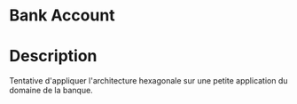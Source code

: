 #  **Bank Account** 

# Description

Tentative d'appliquer l'architecture hexagonale sur une petite application du domaine de la banque.





 






